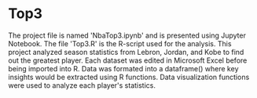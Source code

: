 # Top3
The project file is named 'NbaTop3.ipynb' and is presented using Jupyter Notebook. The file 'Top3.R' is the R-script used for the analysis. This project analyzed season statistics from Lebron, Jordan, and Kobe to find out the greatest player. Each dataset was edited in 
Microsoft Excel before being imported into R. Data was formated into a dataframe() where key insights would be extracted using R functions. 
Data visualization functions were used to analyze each player's statistics. 
